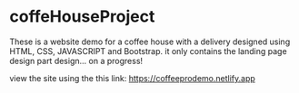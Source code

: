 # coffeHouseProject
These is  a website demo for a coffee house with a delivery designed using HTML, CSS, JAVASCRIPT and Bootstrap.
it only contains the landing page design part design... on a progress!

view the site using the this link: https://coffeeprodemo.netlify.app
